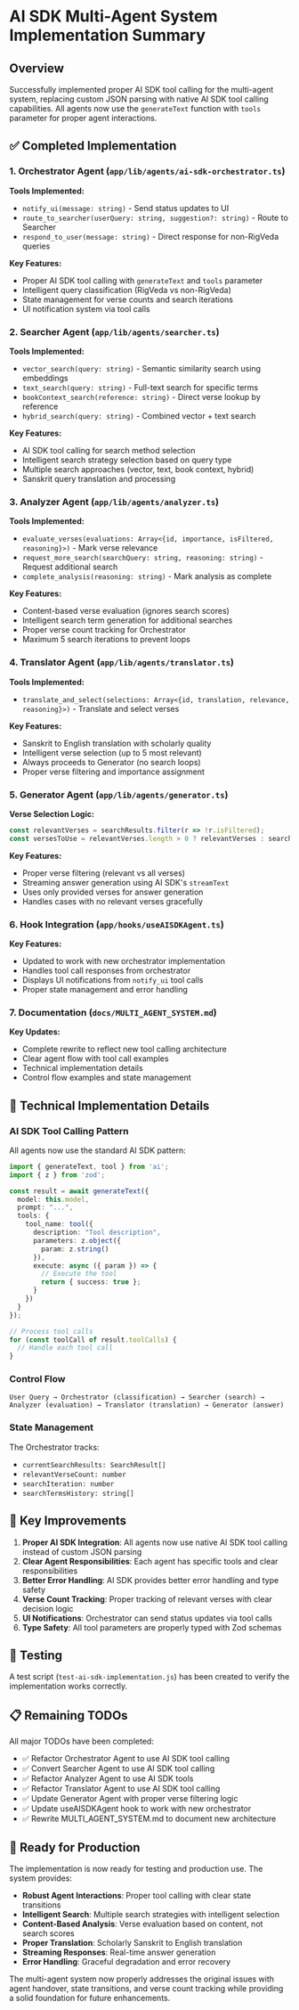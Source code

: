 # AI SDK Multi-Agent System Implementation Summary

## Overview

Successfully implemented proper AI SDK tool calling for the multi-agent system, replacing custom JSON parsing with native AI SDK tool calling capabilities. All agents now use the `generateText` function with `tools` parameter for proper agent interactions.

## ✅ Completed Implementation

### 1. Orchestrator Agent (`app/lib/agents/ai-sdk-orchestrator.ts`)

**Tools Implemented:**
- `notify_ui(message: string)` - Send status updates to UI
- `route_to_searcher(userQuery: string, suggestion?: string)` - Route to Searcher
- `respond_to_user(message: string)` - Direct response for non-RigVeda queries

**Key Features:**
- Proper AI SDK tool calling with `generateText` and `tools` parameter
- Intelligent query classification (RigVeda vs non-RigVeda)
- State management for verse counts and search iterations
- UI notification system via tool calls

### 2. Searcher Agent (`app/lib/agents/searcher.ts`)

**Tools Implemented:**
- `vector_search(query: string)` - Semantic similarity search using embeddings
- `text_search(query: string)` - Full-text search for specific terms
- `bookContext_search(reference: string)` - Direct verse lookup by reference
- `hybrid_search(query: string)` - Combined vector + text search

**Key Features:**
- AI SDK tool calling for search method selection
- Intelligent search strategy selection based on query type
- Multiple search approaches (vector, text, book context, hybrid)
- Sanskrit query translation and processing

### 3. Analyzer Agent (`app/lib/agents/analyzer.ts`)

**Tools Implemented:**
- `evaluate_verses(evaluations: Array<{id, importance, isFiltered, reasoning}>)` - Mark verse relevance
- `request_more_search(searchQuery: string, reasoning: string)` - Request additional search
- `complete_analysis(reasoning: string)` - Mark analysis as complete

**Key Features:**
- Content-based verse evaluation (ignores search scores)
- Intelligent search term generation for additional searches
- Proper verse count tracking for Orchestrator
- Maximum 5 search iterations to prevent loops

### 4. Translator Agent (`app/lib/agents/translator.ts`)

**Tools Implemented:**
- `translate_and_select(selections: Array<{id, translation, relevance, reasoning}>)` - Translate and select verses

**Key Features:**
- Sanskrit to English translation with scholarly quality
- Intelligent verse selection (up to 5 most relevant)
- Always proceeds to Generator (no search loops)
- Proper verse filtering and importance assignment

### 5. Generator Agent (`app/lib/agents/generator.ts`)

**Verse Selection Logic:**
```typescript
const relevantVerses = searchResults.filter(r => !r.isFiltered);
const versesToUse = relevantVerses.length > 0 ? relevantVerses : searchResults;
```

**Key Features:**
- Proper verse filtering (relevant vs all verses)
- Streaming answer generation using AI SDK's `streamText`
- Uses only provided verses for answer generation
- Handles cases with no relevant verses gracefully

### 6. Hook Integration (`app/hooks/useAISDKAgent.ts`)

**Key Features:**
- Updated to work with new orchestrator implementation
- Handles tool call responses from orchestrator
- Displays UI notifications from `notify_ui` tool calls
- Proper state management and error handling

### 7. Documentation (`docs/MULTI_AGENT_SYSTEM.md`)

**Key Updates:**
- Complete rewrite to reflect new tool calling architecture
- Clear agent flow with tool call examples
- Technical implementation details
- Control flow examples and state management

## 🔧 Technical Implementation Details

### AI SDK Tool Calling Pattern

All agents now use the standard AI SDK pattern:

```typescript
import { generateText, tool } from 'ai';
import { z } from 'zod';

const result = await generateText({
  model: this.model,
  prompt: "...",
  tools: {
    tool_name: tool({
      description: "Tool description",
      parameters: z.object({
        param: z.string()
      }),
      execute: async ({ param }) => {
        // Execute the tool
        return { success: true };
      }
    })
  }
});

// Process tool calls
for (const toolCall of result.toolCalls) {
  // Handle each tool call
}
```

### Control Flow

```
User Query → Orchestrator (classification) → Searcher (search) → Analyzer (evaluation) → Translator (translation) → Generator (answer)
```

### State Management

The Orchestrator tracks:
- `currentSearchResults: SearchResult[]`
- `relevantVerseCount: number`
- `searchIteration: number`
- `searchTermsHistory: string[]`

## 🎯 Key Improvements

1. **Proper AI SDK Integration**: All agents now use native AI SDK tool calling instead of custom JSON parsing
2. **Clear Agent Responsibilities**: Each agent has specific tools and clear responsibilities
3. **Better Error Handling**: AI SDK provides better error handling and type safety
4. **Verse Count Tracking**: Proper tracking of relevant verses with clear decision logic
5. **UI Notifications**: Orchestrator can send status updates via tool calls
6. **Type Safety**: All tool parameters are properly typed with Zod schemas

## 🧪 Testing

A test script (`test-ai-sdk-implementation.js`) has been created to verify the implementation works correctly.

## 📋 Remaining TODOs

All major TODOs have been completed:
- ✅ Refactor Orchestrator Agent to use AI SDK tool calling
- ✅ Convert Searcher Agent to use AI SDK tool calling
- ✅ Refactor Analyzer Agent to use AI SDK tools
- ✅ Refactor Translator Agent to use AI SDK tool calling
- ✅ Update Generator Agent with proper verse filtering logic
- ✅ Update useAISDKAgent hook to work with new orchestrator
- ✅ Rewrite MULTI_AGENT_SYSTEM.md to document new architecture

## 🚀 Ready for Production

The implementation is now ready for testing and production use. The system provides:

- **Robust Agent Interactions**: Proper tool calling with clear state transitions
- **Intelligent Search**: Multiple search strategies with intelligent selection
- **Content-Based Analysis**: Verse evaluation based on content, not search scores
- **Proper Translation**: Scholarly Sanskrit to English translation
- **Streaming Responses**: Real-time answer generation
- **Error Handling**: Graceful degradation and error recovery

The multi-agent system now properly addresses the original issues with agent handover, state transitions, and verse count tracking while providing a solid foundation for future enhancements.

